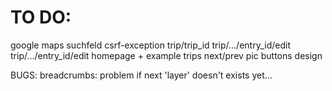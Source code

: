 # TO DO:

google maps
    suchfeld
    csrf-exception
        trip/trip_id
        trip/.../entry_id/edit
        trip/.../entry_id/edit
homepage + example trips
next/prev pic buttons
design

BUGS:
    breadcrumbs: problem if next 'layer' doesn't exists yet...

